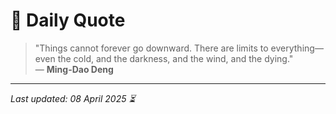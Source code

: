 # 📜 Daily Quote

> "Things cannot forever go downward. There are limits to everything—even the cold, and the darkness, and the wind, and the dying."  
> — **Ming-Dao Deng**

---

_Last updated: 08 April 2025 ⏳_
